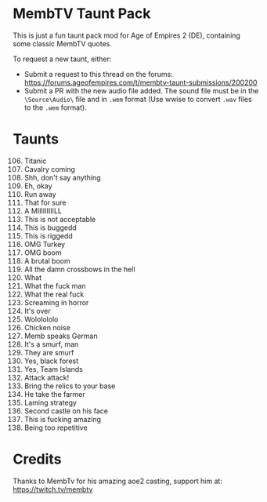 # MembTV Taunt Pack
This is just a fun taunt pack mod for Age of Empires 2 (DE), containing some classic MembTV quotes.

To request a new taunt, either:

- Submit a request to this thread on the forums: https://forums.ageofempires.com/t/membtv-taunt-submissions/200200
- Submit a PR with the new audio file added. The sound file must be in the `\Source\Audio\` file and in `.wem` format (Use wwise to convert `.wav` files to the `.wem` format).

# Taunts
106. Titanic
107. Cavalry coming
108. Shh, don't say anything
109. Eh, okay
110. Run away
111. That for sure
112. A MIIIIIIIIILL
113. This is not acceptable
114. This is buggedd
115. This is riggedd
116. OMG Turkey
117. OMG boom
118. A brutal boom
119. All the damn crossbows in the hell
120. What
121. What the fuck man
122. What the real fuck
123. Screaming in horror
124. It's over
125. Wololololo
126. Chicken noise
127. Memb speaks German
128. It's a smurf, man
129. They are smurf
130. Yes, black forest
131. Yes, Team Islands
132. Attack attack!
133. Bring the relics to your base
134. He take the farmer
135. Laming strategy
136. Second castle on his face
137. This is fucking amazing
138. Being too repetitive

# Credits
Thanks to MembTv for his amazing aoe2 casting, support him at: https://twitch.tv/membtv







